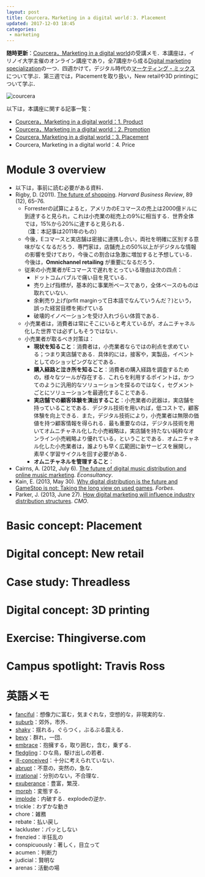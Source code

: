 ```yaml
---
layout: post
title: Courcera，Marketing in a digital world：3. Placement
updated: 2017-12-03 18:45
categories:
 - marketing
---
```


**随時更新**：[Courcera，Marketing in a digital world](https://www.coursera.org/learn/marketing-digital)の受講メモ．本講座は，イリノイ大学主催のオンライン講座であり，全7講座から成る[Digital marketing specialization](https://www.coursera.org/specializations/digital-marketing)の一つ．四週かけて，デジタル時代の[マーケティング・ミックス](https://ja.wikipedia.org/wiki/%E3%83%9E%E3%83%BC%E3%82%B1%E3%83%86%E3%82%A3%E3%83%B3%E3%82%B0%E3%83%9F%E3%83%83%E3%82%AF%E3%82%B9)について学ぶ．第三週では，Placementを取り扱い，New retailや3D printingについて学ぶ．

![courcera]({{site.baseurl}}/images/2017-11-18-courcera.png)

以下は，本講座に関する記事一覧：
* [Courcera，Marketing in a digital world：1. Product](https://haltaro.github.io/2017/11/08/digital-marketing-1)
* [Courcera，Marketing in a digital world：2. Promotion](https://haltaro.github.io/2017/11/25/digital-marketing-2)
* [Courcera, Marketing in a digital world：3. Placement](https://haltaro.github.io/2017/12/03/digital-marketing-3)
* Courcera, Marketing in a digital world：4. Price

# Module 3 overview

* 以下は，事前に読む必要がある資料．
* Rigby, D. (2011). [The future of shopping](https://hbr.org/2011/12/the-future-of-shopping). *Harvard Business Review*, 89 (12), 65–76.
  * Forresterの試算によると，アメリカのEコマースの売上は2000億ドルに到達すると見られ，これは小売業の総売上の9%に相当する．世界全体では，15%から20%に達すると見られる．（**注**：本記事は2011年のもの）
  * 今後，Eコマースと実店舗は密接に連携し合い，両社を明確に区別する意味がなくなるだろう．専門家は，店舗売上の50%以上がデジタルな情報の影響を受けており，今後この割合は急激に増加すると予想している．今後は，**Omnichannel retailing** が重要になるだろう．
  * 従来の小売業者がEコマースで遅れをとっている理由は次の四点：
    * ドットコムバブルで痛い目を見ている．
    * 売り上げ指標が，基本的に事業所ベースであり，全体ベースのものは取れていない．
    * 余剰売り上げ(prfit marginって日本語でなんていうんだ？)という，誤った経営目標を掲げている
    * 破壊的イノベーションを受け入れづらい体質である．
  * 小売業者は，消費者は常にそこにいると考えているが，オムニチャネル化した世界では必ずしもそうではない．
  * 小売業者が取るべき対策は：
    * **現状を知ること**：消費者は，小売業者ならではの利点を求めている；つまり実店舗である．具体的には，接客や，実製品，イベントとしてのショッピングなどである．
    * **購入経路と泣き所を知ること**：消費者の購入経路を調査するための，様々なツールが存在する．これらを利用するポイントは，かつてのように汎用的なソリューションを探るのではなく，セグメントごとにソリューションを最適化することである．
    * **実店舗での顧客体験を演出すること**：小売業者の武器は，実店舗を持っていることである．デジタル技術を用いれば，低コストで，顧客体験を向上できる．また，デジタル技術により，小売業者は無限の価値を持つ顧客情報を得られる．最も重要なのは，デジタル技術を用いてオムニチャネル化した小売戦略は，実店舗を持たない純粋なオンライン小売戦略より優れている，ということである．オムニチャネル化した小売業者は，誰よりも早く広範囲に新サービスを展開し，素早く学習サイクルを回す必要がある．
    * **オムニチャネルを管理すること**：
* Cairns, A. (2012, July 6). [The future of digital music distribution and online music marketing](https://econsultancy.com/blog/10275-the-future-of-digital-music-distribution-and-online-music-marketing/). *Econsultancy*.
* Kain, E. (2013, May 30). [Why digital distribution is the future and GameStop is not: Taking the long view on used games](https://www.forbes.com/sites/erikkain/2013/05/30/why-digital-distribution-is-the-future-and-gamestop-is-not-taking-the-long-view-on-used-games/#583e878d4a5e). *Forbes*.
* Parker, J. (2013, June 27). [How digital marketing will influence industry distribution structures](http://www.cmo.com/features/articles/2013/6/27/how_digital_marketin.html). *CMO*.

# Basic concept: Placement

# Digital concept: New retail

# Case study: Threadless

# Digital concept: 3D printing

# Exercise: Thingiverse.com

# Campus spotlight: Travis Ross

# 英語メモ
* [fanciful](https://ejje.weblio.jp/content/fanciful)：想像力に富む，気まぐれな，空想的な，非現実的な．
* [suburb](https://ejje.weblio.jp/content/suburb)：郊外，市外．
* [shaky](https://ejje.weblio.jp/content/shaky)：揺れる，ぐらつく，ぶるぶる震える．
* [bevy](https://ejje.weblio.jp/content/bevy)：群れ，一団．
* [embrace](https://ejje.weblio.jp/content/embrace)：抱擁する，取り囲む，含む，乗ずる．
* [fledgling](https://ejje.weblio.jp/content/fledgling)：ひな鳥，駆け出しの若者．
* [ill-conceived](https://ejje.weblio.jp/content/ill-conceived)：十分に考えられていない．
* [abrupt](https://ejje.weblio.jp/content/abrupt)：不意の，突然の，急な．
* [irrational](https://ejje.weblio.jp/content/irrational)：分別のない，不合理な．
* [exuberance](https://ejje.weblio.jp/content/exuberance)：豊富，繁茂．
* [morph](https://ejje.weblio.jp/content/morph)：変態する．
* [implode](https://ejje.weblio.jp/content/implode)：内破する．explodeの逆か．
* trickle：わずかな動き
* chore：雑務
* rebate：払い戻し
* lackluster：パッとしない
* frenzied：半狂乱の
* conspicuously：著しく，目立って
* acumen：判断力
* judicial：賢明な
* arenas：活動の場
